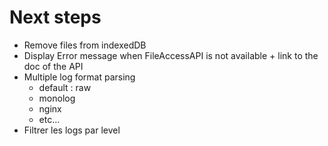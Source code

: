 # Next steps

- Remove files from indexedDB
- Display Error message when FileAccessAPI is not available + link to the doc of the API
- Multiple log format parsing
  - default : raw
  - monolog
  - nginx
  - etc...
- Filtrer les logs par level
